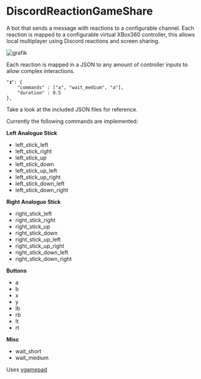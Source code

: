 # DiscordReactionGameShare

A bot that sends a message with reactions to a configurable channel. Each reaction is mapped to a configurable virtual XBox360 controller, this allows local multiplayer using Discord reactions and screen sharing.

![grafik](https://user-images.githubusercontent.com/20127926/175168716-53eae76e-9e2c-4a13-afe6-db1d0cd509e4.png)

Each reaction is mapped in a JSON to any amount of controller inputs to allow complex interactions.
```
"⏫": {
    "commands" : ["a", "wait_medium", "a"],
    "duration" : 0.5
},
```
Take a look at the included JSON files for reference.

Currently the following commands are implemented:

**Left Analogue Stick**
- left_stick_left
- left_stick_right
- left_stick_up
- left_stick_down
- left_stick_up_left
- left_stick_up_right
- left_stick_down_left
- left_stick_down_right

**Right Analogue Stick**
- right_stick_left
- right_stick_right
- right_stick_up
- right_stick_down
- right_stick_up_left
- right_stick_up_right
- right_stick_down_left
- right_stick_down_right

**Buttons**
- a
- b
- x
- y
- lb
- rb
- lt
- rt

**Misc**
- wait_short
- wait_medium

Uses [vgamepad](https://github.com/yannbouteiller/vgamepad)
